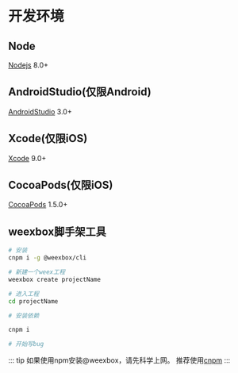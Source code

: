 # 开发环境

## Node

[Nodejs](https://nodejs.org/zh-cn/) 8.0+

## AndroidStudio(仅限Android)

[AndroidStudio](https://developer.android.com/studio/) 3.0+

## Xcode(仅限iOS)

[Xcode](https://itunes.apple.com/us/app/xcode/id497799835?mt=12) 9.0+

## CocoaPods(仅限iOS)

[CocoaPods](https://cocoapods.org/) 1.5.0+

## weexbox脚手架工具

``` bash
# 安装
cnpm i -g @weexbox/cli

# 新建一个weex工程
weexbox create projectName

# 进入工程
cd projectName

# 安装依赖

cnpm i

# 开始写bug
```

::: tip
如果使用npm安装@weexbox，请先科学上网。
推荐使用[cnpm](https://npm.taobao.org/)
:::